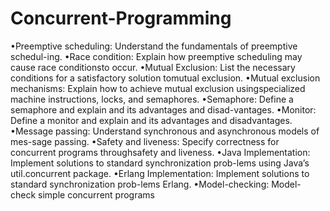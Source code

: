 # Concurrent-Programming

•Preemptive scheduling:  Understand the fundamentals of preemptive schedul-ing.
•Race condition:  Explain how preemptive scheduling may cause race conditionsto occur.
•Mutual Exclusion:  List the necessary conditions for a satisfactory solution tomutual exclusion.
•Mutual exclusion mechanisms:  Explain how to achieve mutual exclusion usingspecialized machine instructions, locks, and semaphores.
•Semaphore:  Define  a  semaphore  and  explain  and  its  advantages  and  disad-vantages.
•Monitor:  Define a monitor and explain and its advantages and disadvantages.
•Message passing:  Understand synchronous and asynchronous models of mes-sage passing.
•Safety  and  liveness:   Specify  correctness  for  concurrent  programs  throughsafety and liveness.
•Java Implementation:  Implement solutions to standard synchronization prob-lems using Java’s util.concurrent package.
•Erlang Implementation:  Implement solutions to standard synchronization prob-lems Erlang.
•Model-checking:  Model-check simple concurrent programs

